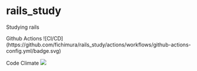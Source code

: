 # rails_study
Studying rails 

<p>Github Actions
![CI/CD](https://github.com/fichimura/rails_study/actions/workflows/github-actions-config.yml/badge.svg)
</p>


Code Climate
<a href="https://codeclimate.com/github/fichimura/rails_study/maintainability"><img src="https://api.codeclimate.com/v1/badges/047272e9ea1812236fea/maintainability" /></a>
